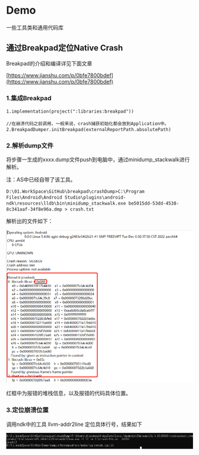 # Demo

一些工具类和通用代码库

## 通过Breakpad定位Native Crash

Breakpad的介绍和编译详见下面文章

[https://www.jianshu.com/p/0bfe7800bdef](https://www.jianshu.com/p/0bfe7800bdef)

### 1.集成Breakpad

```
1.implementation(project(":libraries:breakpad"))

//在崩溃代码之前调用，一般来说，crash捕获初始化都会放到Application中。
2.BreakpadDumper.initBreakpad(externalReportPath.absolutePath)
```

### 2.解析dump文件

将步骤一生成的xxxx.dump文件push到电脑中，通过minidump_stackwalk进行解析。

注：AS中已经自带了该工具。

```
D:\01.WorkSpace\GitHub\breakpad\crashDump>C:\Program Files\Android\Android Studio\plugins\android-ndk\resources\lldb\bin\minidump_stackwalk.exe be5015dd-53dd-4538-8c341aaf-34f8e96a.dmp > crash.txt
```

解析出的文件如下：


![1](https://raw.githubusercontent.com/SuperBigJian/Images/main/breakpad/1.jpg)

红框中为报错的堆栈信息，以及报错的代码具体位置。

### 3.定位崩溃位置

调用ndk中的工具 llvm-addr2line 定位具体行号，结果如下


![2](https://raw.githubusercontent.com/SuperBigJian/Images/main/breakpad/2.png)
